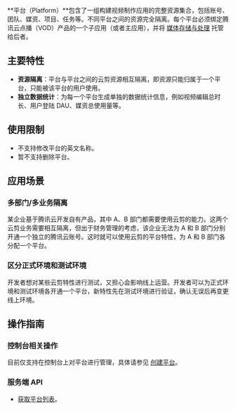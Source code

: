 **平台（Platform）**包含了一组构建视频制作应用的完整资源集合，包括账号、团队、媒资、项目、任务等。不同平台之间的资源完全隔离。每个平台必须绑定腾讯云点播（VOD）产品的一个子应用（或者主应用），并将 [媒体存储与处理](TODO) 托管给后者。

<!-- 平台的业务模型如下图所示。

TODO：图片。 -->


## 主要特性
- **资源隔离**：平台与平台之间的云剪资源相互隔离，即资源只能归属于一个平台，只能被该平台的用户使用。
- **独立数据统计**：为每一个平台生成单独的数据统计信息，例如视频编辑总时长、用户登陆 DAU、媒资总使用量等。


## 使用限制
- 不支持修改平台的英文名称。
- 暂不支持删除平台。

## 应用场景
### 多部门/多业务隔离
某企业基于腾讯云开发自有产品，其中 A、B 部门都需要使用云剪的能力。这两个云剪业务需要相互隔离，但出于财务管理的考虑，该企业无法为 A 和 B 部门分别开通一个独立的腾讯云账号。这时就可以使用云剪的平台特性，为 A 和 B 部门各分配一个平台。

### 区分正式环境和测试环境
开发者想对某些云剪特性进行测试，又担心会影响线上运营。开发者可以为正式环境和测试环境各开通一个平台，新特性先在测试环境进行验证，确认无误后再变更线上环境。


## 操作指南
### 控制台相关操作
目前仅支持在控制台上对平台进行管理，具体请参见 [创建平台](/document/product/1156/43823)。

### 服务端 API
- [获取平台列表](TODO)。